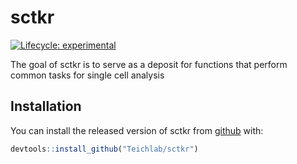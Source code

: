
<!-- README.md is generated from README.Rmd. Please edit that file -->
sctkr
=====

<!-- badges: start -->
[![Lifecycle: experimental](https://img.shields.io/badge/lifecycle-experimental-orange.svg)](https://www.tidyverse.org/lifecycle/#experimental) <!-- [![CRAN status](https://www.r-pkg.org/badges/version/sctkr)](https://CRAN.R-project.org/package=sctkr) --> <!-- badges: end -->

The goal of sctkr is to serve as a deposit for functions that perform common tasks for single cell analysis

Installation
------------

You can install the released version of sctkr from [github](https://github.com/Teichlab/sctkr) with:

``` r
devtools::install_github("Teichlab/sctkr")
```

<!--
## Example

This is a basic example which shows you how to solve a common problem:


```r
library(sctkr)
#> Warning: replacing previous import 'magrittr::extract' by 'tidyr::extract' when loading 'sctkr'
## basic example code
```

What is special about using `README.Rmd` instead of just `README.md`? You can include R chunks like so:


```r
summary(cars)
#>      speed           dist       
#>  Min.   : 4.0   Min.   :  2.00  
#>  1st Qu.:12.0   1st Qu.: 26.00  
#>  Median :15.0   Median : 36.00  
#>  Mean   :15.4   Mean   : 42.98  
#>  3rd Qu.:19.0   3rd Qu.: 56.00  
#>  Max.   :25.0   Max.   :120.00
```

You'll still need to render `README.Rmd` regularly, to keep `README.md` up-to-date.

You can also embed plots, for example:

<img src="man/figures/README-pressure-1.png" width="100%" />

In that case, don't forget to commit and push the resulting figure files, so they display on GitHub!
-->
